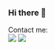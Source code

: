 ### Hi there 👋
Contact me: <br/>
<a href="mailto:juliocezar.bomfim@gmail.com"><img src="https://img.shields.io/badge/Gmail-D14836?style=for-the-badge&logo=gmail&logoColor=white"/></a> 
<a href="https://www.linkedin.com/in/julio-cezar-bomfim-83330b166/"><img src="https://img.shields.io/badge/LinkedIn-0077B5?style=for-the-badge&logo=linkedin&logoColor=white"/></a> 



<!--
**juliobomfim/juliobomfim** is a ✨ _special_ ✨ repository because its `README.md` (this file) appears on your GitHub profile.

Here are some ideas to get you started:

- 🔭 I’m currently working on ...
- 🌱 I’m currently learning ...
- 👯 I’m looking to collaborate on ...
- 🤔 I’m looking for help with ...
- 💬 Ask me about ...
- 📫 How to reach me: ...
- 😄 Pronouns: ...
- ⚡ Fun fact: ...
-->
